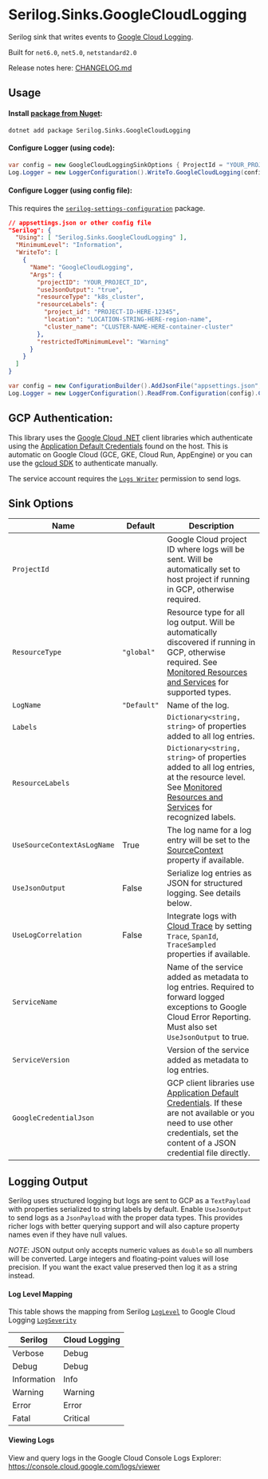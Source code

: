 # Serilog.Sinks.GoogleCloudLogging

Serilog sink that writes events to [Google Cloud Logging](https://cloud.google.com/logging/).

Built for `net6.0`, `net5.0`, `netstandard2.0`

Release notes here: [CHANGELOG.md](CHANGELOG.md)

## Usage

#### Install [package from Nuget](https://www.nuget.org/packages/Serilog.Sinks.GoogleCloudLogging/):

```
dotnet add package Serilog.Sinks.GoogleCloudLogging
```

#### Configure Logger (using code):

```csharp
var config = new GoogleCloudLoggingSinkOptions { ProjectId = "YOUR_PROJECT_ID", UseJsonOutput = true };
Log.Logger = new LoggerConfiguration().WriteTo.GoogleCloudLogging(config).CreateLogger();
```

#### Configure Logger (using config file):

This requires the [`serilog-settings-configuration`](https://github.com/serilog/serilog-settings-configuration) package.

```json
// appsettings.json or other config file
"Serilog": {
  "Using": [ "Serilog.Sinks.GoogleCloudLogging" ],
  "MinimumLevel": "Information",
  "WriteTo": [
    {
      "Name": "GoogleCloudLogging",
      "Args": {
        "projectID": "YOUR_PROJECT_ID",
        "useJsonOutput": "true",
        "resourceType": "k8s_cluster",
        "resourceLabels": {
          "project_id": "PROJECT-ID-HERE-12345",
          "location": "LOCATION-STRING-HERE-region-name",
          "cluster_name": "CLUSTER-NAME-HERE-container-cluster"
        },
        "restrictedToMinimumLevel": "Warning"
      }
    }
  ]
}
```
```csharp
var config = new ConfigurationBuilder().AddJsonFile("appsettings.json", optional: true, reloadOnChange: true).Build();
Log.Logger = new LoggerConfiguration().ReadFrom.Configuration(config).CreateLogger();
```

## GCP Authentication:

This library uses the [Google Cloud .NET](https://cloud.google.com/dotnet/docs) client libraries which authenticate using the [Application Default Credentials](https://cloud.google.com/docs/authentication/production#providing_credentials_to_your_application) found on the host. This is automatic on Google Cloud (GCE, GKE, Cloud Run, AppEngine) or you can use the [gcloud SDK](https://cloud.google.com/sdk/) to authenticate manually. 

The service account requires the [`Logs Writer`](https://cloud.google.com/logging/docs/access-control) permission to send logs.

## Sink Options

Name | Default | Description
---- | ------- | -----------
`ProjectId` | | Google Cloud project ID where logs will be sent. Will be automatically set to host project if running in GCP, otherwise required.
`ResourceType` | `"global"` | Resource type for all log output. Will be automatically discovered if running in GCP, otherwise required. See [Monitored Resources and Services](https://cloud.google.com/logging/docs/api/v2/resource-list) for supported types.
`LogName` | `"Default"` | Name of the log.
`Labels` | | `Dictionary<string, string>` of properties added to all log entries.
`ResourceLabels` | | `Dictionary<string, string>` of properties added to all log entries, at the resource level. See [Monitored Resources and Services](https://cloud.google.com/logging/docs/api/v2/resource-list) for recognized labels.
`UseSourceContextAsLogName` | True | The log name for a log entry will be set to the [SourceContext](https://github.com/serilog/serilog/wiki/Writing-Log-Events#source-contexts) property if available.
`UseJsonOutput` | False | Serialize log entries as JSON for structured logging. See details below.
`UseLogCorrelation` | False | Integrate logs with [Cloud Trace](https://cloud.google.com/trace) by setting `Trace`, `SpanId`, `TraceSampled` properties if available.
`ServiceName` | | Name of the service added as metadata to log entries. Required to forward logged exceptions to Google Cloud Error Reporting. Must also set `UseJsonOutput` to true.
`ServiceVersion` | | Version of the service added as metadata to log entries.
`GoogleCredentialJson` | | GCP client libraries use [Application Default Credentials](https://cloud.google.com/docs/authentication/production#providing_credentials_to_your_application). If these are not available or you need to use other credentials, set the content of a JSON credential file directly.

## Logging Output

Serilog uses structured logging but logs are sent to GCP as a `TextPayload` with properties serialized to string labels by default. Enable `UseJsonOutput` to send logs as a `JsonPayload` with the proper data types. This provides richer logs with better querying support and will also capture property names even if they have null values.

*NOTE*: JSON output only accepts numeric values as `double` so all numbers will be converted. Large integers and floating-point values will lose precision. If you want the exact value preserved then log it as a string instead.

#### Log Level Mapping

This table shows the mapping from Serilog [`LogLevel`](https://github.com/serilog/serilog/wiki/Configuration-Basics#minimum-level) to Google Cloud Logging [`LogSeverity`](https://cloud.google.com/logging/docs/reference/v2/rest/v2/LogEntry#LogSeverity)

Serilog | Cloud Logging
------------- | -----------------
Verbose | Debug
Debug | Debug
Information | Info
Warning | Warning
Error | Error
Fatal | Critical

#### Viewing Logs

View and query logs in the Google Cloud Console Logs Explorer: https://console.cloud.google.com/logs/viewer
